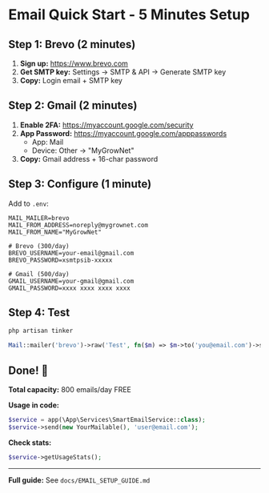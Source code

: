 # Email Quick Start - 5 Minutes Setup

## Step 1: Brevo (2 minutes)

1. **Sign up:** https://www.brevo.com
2. **Get SMTP key:** Settings → SMTP & API → Generate SMTP key
3. **Copy:** Login email + SMTP key

## Step 2: Gmail (2 minutes)

1. **Enable 2FA:** https://myaccount.google.com/security
2. **App Password:** https://myaccount.google.com/apppasswords
   - App: Mail
   - Device: Other → "MyGrowNet"
3. **Copy:** Gmail address + 16-char password

## Step 3: Configure (1 minute)

Add to `.env`:

```env
MAIL_MAILER=brevo
MAIL_FROM_ADDRESS=noreply@mygrownet.com
MAIL_FROM_NAME="MyGrowNet"

# Brevo (300/day)
BREVO_USERNAME=your-email@gmail.com
BREVO_PASSWORD=xsmtpsib-xxxxx

# Gmail (500/day)
GMAIL_USERNAME=your-gmail@gmail.com
GMAIL_PASSWORD=xxxx xxxx xxxx xxxx
```

## Step 4: Test

```bash
php artisan tinker
```

```php
Mail::mailer('brevo')->raw('Test', fn($m) => $m->to('you@email.com')->subject('Test'));
```

## Done! 🎉

**Total capacity:** 800 emails/day FREE

**Usage in code:**
```php
$service = app(\App\Services\SmartEmailService::class);
$service->send(new YourMailable(), 'user@email.com');
```

**Check stats:**
```php
$service->getUsageStats();
```

---

**Full guide:** See `docs/EMAIL_SETUP_GUIDE.md`
